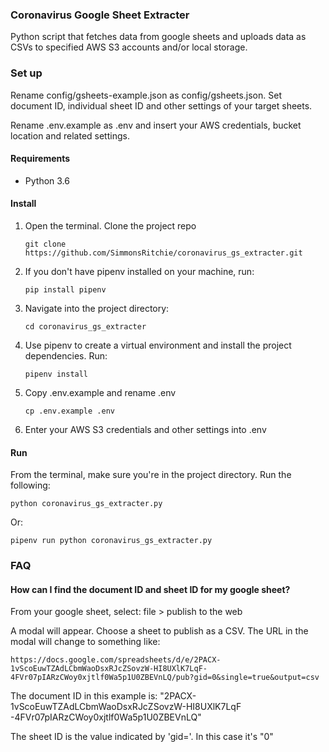 ### Coronavirus Google Sheet Extracter

Python script that fetches data from google sheets and uploads data as CSVs to specified AWS S3 accounts and/or
 local storage.

### Set up

Rename config/gsheets-example.json as config/gsheets.json. Set document ID, individual sheet ID and other settings of
 your target sheets.

Rename .env.example as .env and insert your AWS credentials, bucket location and related settings.

#### Requirements

- Python 3.6

#### Install

1. Open the terminal. Clone the project repo

    `git clone https://github.com/SimmonsRitchie/coronavirus_gs_extracter.git`

2. If you don't have pipenv installed on your machine, run:

    `pip install pipenv`

3. Navigate into the project directory:

    `cd coronavirus_gs_extracter`
     
4. Use pipenv to create a virtual environment and install the project 
dependencies. Run:

    `pipenv install`

5. Copy .env.example and rename .env

    `cp .env.example .env`

6. Enter your AWS S3 credentials and other settings into .env

#### Run

From the terminal, make sure you're in the project directory. Run the following:

```python coronavirus_gs_extracter.py```

Or:

```pipenv run python coronavirus_gs_extracter.py```


### FAQ

#### How can I find the document ID and sheet ID for my google sheet?

From your google sheet, select: file > publish to the web

A modal will appear. Choose a sheet to publish as a CSV. The URL in the modal will change to something like:

    https://docs.google.com/spreadsheets/d/e/2PACX-1vScoEuwTZAdLCbmWaoDsxRJcZSovzW-HI8UXlK7LqF-4FVr07pIARzCWoy0xjtlf0Wa5p1U0ZBEVnLQ/pub?gid=0&single=true&output=csv

The document ID in this example is: "2PACX-1vScoEuwTZAdLCbmWaoDsxRJcZSovzW-HI8UXlK7LqF
-4FVr07pIARzCWoy0xjtlf0Wa5p1U0ZBEVnLQ"

The sheet ID is the value indicated by 'gid='. In this case it's "0"